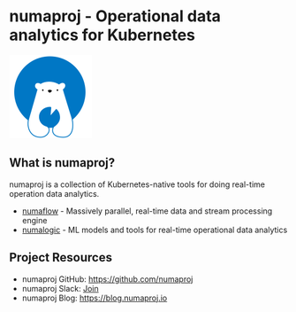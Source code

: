 # numaproj - Operational data analytics for Kubernetes

<img src="docs/assets/numaproj-logo.svg" alt="numaproj-logo" width="150"/>

## What is numaproj?

numaproj is a collection of Kubernetes-native tools for doing real-time operation data analytics. 
* [numaflow](https://github.com/numaproj/numaflow) - Massively parallel, real-time data and stream processing engine
* [numalogic](https://github.com/numaproj/numalogic) - ML models and tools for real-time operational data analytics

## Project Resources
* numaproj GitHub: https://github.com/numaproj
* numaproj Slack: [Join](https://join.slack.com/t/numaproj/shared_invite/zt-19svuv47m-YKHhsQ~~KK9mBv1E7pNzfg)
* numaproj Blog: https://blog.numaproj.io
